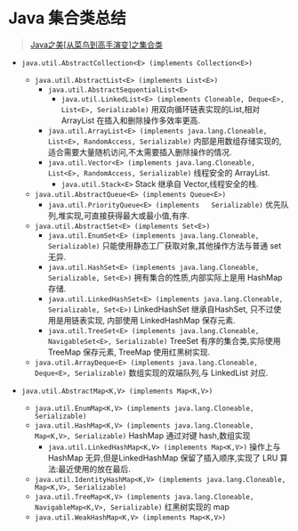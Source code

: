 Java 集合类总结
==========
> [Java之美[从菜鸟到高手演变]之集合类](http://blog.csdn.net/zhangerqing/article/details/8122075)

- `java.util.AbstractCollection<E> (implements Collection<E>)`
    - `java.util.AbstractList<E> (implements List<E>)`
        - `java.util.AbstractSequentialList<E>`
            - `java.util.LinkedList<E> (implements Cloneable, Deque<E>, List<E>, Serializable)` 用双向循环链表实现的List,相对 ArrayList 在插入和删除操作多效率更高.
        - `java.util.ArrayList<E> (implements java.lang.Cloneable, List<E>, RandomAccess, Serializable)` 内部是用数组存储实现的,适合需要大量随机访问,不太需要插入删除操作的情况.
        - `java.util.Vector<E> (implements java.lang.Cloneable, List<E>, RandomAccess, Serializable)` 线程安全的 ArrayList.
            - `java.util.Stack<E>` Stack 继承自 Vector,线程安全的栈.
    - `java.util.AbstractQueue<E> (implements Queue<E>)`
        - `java.util.PriorityQueue<E> (implements   Serializable)` 优先队列,堆实现,可直接获得最大或最小值,有序.
    - `java.util.AbstractSet<E> (implements Set<E>)`
        - `java.util.EnumSet<E> (implements java.lang.Cloneable, Serializable)` 只能使用静态工厂获取对象,其他操作方法与普通 set 无异.
        - `java.util.HashSet<E> (implements java.lang.Cloneable, Serializable, Set<E>)` 拥有集合的性质,内部实际上是用 HashMap 存储.
        - `java.util.LinkedHashSet<E> (implements java.lang.Cloneable, Serializable, Set<E>)` LinkedHashSet 继承自HashSet, 只不过使用是用链表实现, 内部使用 LinkedHashMap 保存元素.
        - `java.util.TreeSet<E> (implements java.lang.Cloneable, NavigableSet<E>, Serializable)` TreeSet 有序的集合类,实际使用 TreeMap 保存元素, TreeMap 使用红黑树实现.
    - `java.util.ArrayDeque<E> (implements java.lang.Cloneable, Deque<E>, Serializable)` 数组实现的双端队列,与 LinkedList 对应.

- `java.util.AbstractMap<K,V> (implements Map<K,V>)`
    - `java.util.EnumMap<K,V> (implements java.lang.Cloneable, Serializable)`
    - `java.util.HashMap<K,V> (implements java.lang.Cloneable, Map<K,V>, Serializable)` HashMap 通过对键 hash,数组实现
        - `java.util.LinkedHashMap<K,V> (implements Map<K,V>)` 操作上与 HashMap 无异,但是LinkedHashMap 保留了插入顺序,实现了 LRU 算法:最近使用的放在最后.
    - `java.util.IdentityHashMap<K,V> (implements java.lang.Cloneable, Map<K,V>, Serializable)`
    - `java.util.TreeMap<K,V> (implements java.lang.Cloneable, NavigableMap<K,V>, Serializable)` 红黑树实现的 map
    - `java.util.WeakHashMap<K,V> (implements Map<K,V>)`
